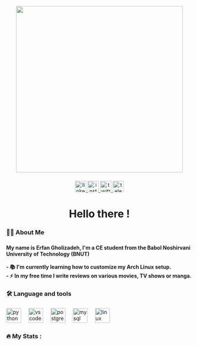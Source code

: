 <div align="center">
  <img height="450" src="https://i.pinimg.com/originals/4c/23/98/4c2398e6be397bb08b5cb70b2192d730.gif"  />
</div>

###

<div align="center">
  <a href="https://www.linkedin.com/in/erfan-gholizadeh-781146268/" target="_blank">
    <img src="https://img.shields.io/static/v1?message=LinkedIn&logo=linkedin&label=&color=0072B1&logoColor=white&labelColor=&style=for-the-badge" height="30" alt="linkedin logo"  />
  </a>
  <a href="instagram.com/erfangholiz/" target="_blank">
    <img src="https://img.shields.io/static/v1?message=Instagram&logo=instagram&label=&color=E4405F&logoColor=white&labelColor=&style=for-the-badge" height="30" alt="instagram logo"  />
  </a>
  <a href="https://twitter.com/erfangholizade2" target="_blank">
    <img src="https://img.shields.io/static/v1?message=X&logo=twitter&label=&color=000000&logoColor=white&labelColor=&style=for-the-badge" height="30" alt="twitter logo"  />
  </a>
  <a href="https://t.me/Erfangholiz" target="_blank">
    <img src="https://img.shields.io/static/v1?message=Telegram&logo=telegram&label=&color=2CA5E0&logoColor=white&labelColor=&style=for-the-badge" height="30" alt="telegram logo"  />
  </a>
</div>

###

<h1 align="center">Hello there !</h1>

###

<h3 align="left">👩‍💻  About Me</h3>

###

<h4 align="left">My name is Erfan Gholizadeh, I'm a CE student from the Babol Noshirvani University of Technology (BNUT)<br><br>- 📚 I'm currently learning how to customize my Arch Linux setup.<br>- ⚡ In my free time I write reviews on various movies, TV shows or manga.</h4>

###

<h3 align="left">🛠 Language and tools</h3>

###

<div align="left">
  <img src="https://cdn.jsdelivr.net/gh/devicons/devicon/icons/python/python-original.svg" height="40" alt="python logo"  />
  <img width="12" />
  <img src="https://cdn.jsdelivr.net/gh/devicons/devicon/icons/vscode/vscode-original.svg" height="40" alt="vscode logo"  />
  <img width="12" />
  <img src="https://cdn.jsdelivr.net/gh/devicons/devicon/icons/postgresql/postgresql-original.svg" height="40" alt="postgresql logo"  />
  <img width="12" />
  <img src="https://cdn.jsdelivr.net/gh/devicons/devicon/icons/mysql/mysql-original.svg" height="40" alt="mysql logo"  />
  <img width="12" />
  <img src="https://cdn.jsdelivr.net/gh/devicons/devicon/icons/linux/linux-original.svg" height="40" alt="linux logo"  />
</div>

###

<h3 align="left">🔥   My Stats :</h3>

###
